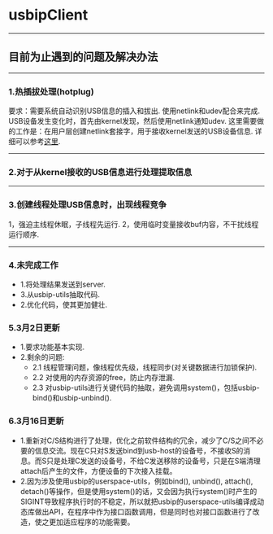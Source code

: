 # usbipClient

* * *

## 目前为止遇到的问题及解决办法

* * *
### 1.热插拔处理(hotplug)

要求：需要系统自动识别USB信息的插入和拔出.
使用netlink和udev配合来完成.
USB设备发生变化时，首先由kernel发现，然后使用netlink通知udev.
这里需要做的工作是：在用户层创建netlink套接字，用于接收kernel发送的USB设备信息.
详细可以参考[这里](add@/devices/pci0000:00/0000:00:1d.0/usb5/5-1).

* * *
### 2.对于从kernel接收的USB信息进行处理提取信息

* * *
### 3.创建线程处理USB信息时，出现线程竞争

1，强迫主线程休眠，子线程先运行.
2，使用临时变量接收buf内容，不干扰线程运行顺序.

* * *
### 4.未完成工作

* 1.将处理结果发送到server.
* 3.从usbip-utils抽取代码.
* 2.优化代码，使其更加健壮.

### 5.3月2日更新
* 1.要求功能基本实现.
* 2.剩余的问题:
    * 2.1 线程管理问题，像线程优先级，线程同步(对关键数据进行加锁保护).
    * 2.2 对使用的内存资源的free，防止内存泄漏.
    * 2.3 对usbip-utils进行关键代码的抽取，避免调用system()，包括usbip-bind()和usbip-unbind().

### 6.3月16日更新
* 1.重新对C/S结构进行了处理，优化之前软件结构的冗余，减少了C/S之间不必要的信息交流。现在C只对S发送bind到usb-host的设备号，不接收S的消息。而S只是处理C发送的设备号，不给C发送移除的设备号，只是在S端清理attach后产生的文件，方便设备的下次接入挂载。
* 2.因为涉及使用usbip的userspace-utils，例如bind(), unbind(), attach(), detach()等操作，但是使用system()的话，又会因为执行system()时产生的SIGINT导致程序执行时的不稳定，所以就把usbip的userspace-utils编译成动态库做出API，在程序中作为接口函数调用，但是同时也对接口函数进行了改造，使之更加适应程序的功能需要。
